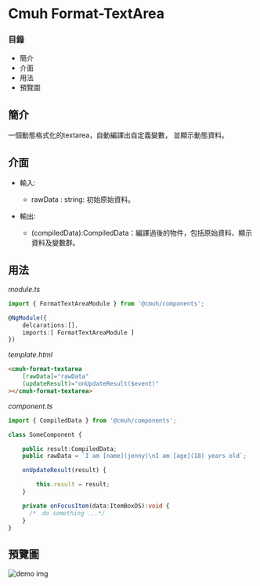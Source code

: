 # Cmuh Format-TextArea

### 目錄

  - 簡介
  - 介面
  - 用法
  - 預覽圖
  
## 簡介

  一個動態格式化的textarea，自動編譯出自定義變數，
  並顯示動態資料。
  
## 介面

- 輸入:
    - rawData : string: 初始原始資料。

- 輸出:
    - (compiledData):CompiledData：編譯過後的物件，包括原始資料、顯示資料及變數群。
    
## 用法
_module.ts_

```ts
import { FormatTextAreaModule } from '@cmuh/components';

@NgModule({
    delcarations:[],
    imports:[ FormatTextAreaModule ]
})
```

_template.html_

```html
<cmuh-format-textarea
    [rawData]="rawData"
    (updateResult)="onUpdateResult($event)"
></cmuh-format-textarea>
```
_component.ts_

```ts
import { CompiledData } from '@cmuh/components';

class SomeComponent {

    public result:CompiledData;
    public rawData = `I am [name](jenny)\nI am [age](18) years old`;

    onUpdateResult(result) {

        this.result = result;
    }

    private onFocusItem(data:ItemBoxDS):void {
      /*　do something ...*/
    }
}
```

## 預覽圖
![demo img](http://i.imgur.com/fzCX76A.png)
